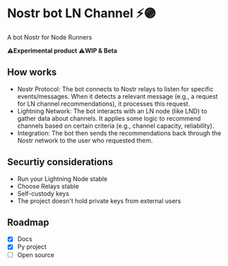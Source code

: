 # Nostr bot LN Channel ⚡🟣

A bot Nostr for Node Runners 

⚠️**Experimental product**
⚠️**WIP & Beta**

## How works 

- Nostr Protocol: The bot connects to Nostr relays to listen for specific events/messages. When it detects a relevant message (e.g., a request for LN channel recommendations), it processes this request.
- Lightning Network: The bot interacts with an LN node (like LND) to gather data about channels. It applies some logic to recommend channels based on certain criteria (e.g., channel capacity, reliability).
- Integration: The bot then sends the recommendations back through the Nostr network to the user who requested them.

## Securtiy considerations

- Run your Lightning Node stable
- Choose Relays stable
- Self-custody keys
- The project doesn't hold private keys from external users
  
## Roadmap 

- [x] Docs
- [x] Py project
- [ ] Open source 
